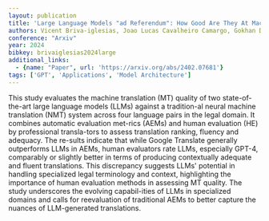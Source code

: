```yaml
---
layout: publication
title: 'Large Language Models "ad Referendum": How Good Are They At Machine Translation In The Legal Domain?'
authors: Vicent Briva-iglesias, Joao Lucas Cavalheiro Camargo, Gokhan Dogru
conference: "Arxiv"
year: 2024
bibkey: brivaiglesias2024large
additional_links:
  - {name: "Paper", url: 'https://arxiv.org/abs/2402.07681'}
tags: ['GPT', 'Applications', 'Model Architecture']
---
```

This study evaluates the machine translation (MT) quality of two
state-of-the-art large language models (LLMs) against a tradition-al neural
machine translation (NMT) system across four language pairs in the legal
domain. It combines automatic evaluation met-rics (AEMs) and human evaluation
(HE) by professional transla-tors to assess translation ranking, fluency and
adequacy. The re-sults indicate that while Google Translate generally
outperforms LLMs in AEMs, human evaluators rate LLMs, especially GPT-4,
comparably or slightly better in terms of producing contextually adequate and
fluent translations. This discrepancy suggests LLMs' potential in handling
specialized legal terminology and context, highlighting the importance of human
evaluation methods in assessing MT quality. The study underscores the evolving
capabil-ities of LLMs in specialized domains and calls for reevaluation of
traditional AEMs to better capture the nuances of LLM-generated translations.
